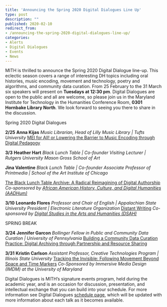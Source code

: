 ```yaml
---
title: 'Announcing the Spring 2020 Digital Dialogues Line Up'
type: post
description: ""
published: 2020-02-10
redirect_from: 
- /announcing-the-spring-2020-digital-dialogues-line-up/
categories:
- Alerts
- Digital Dialogues
- Events
- News
---
```

MITH is thrilled to announce the Spring 2020 Digital Dialogue line-up. This eclectic season covers a range of interesting DH topics including oral histories, music encoding, movement and technology, poetry and algorithms, and community data curation. From 25 February to the 31 March six speakers will present on **Tuesdays at 12:30 pm**. Digital Dialogues are open to the public and all are welcome, so please join us in the Maryland Institute for Technology in the Humanities Conference Room, **0301 Hornbake Library North**. We look forward to seeing you there to share in the discussion.

Spring 2020 Digital Dialogues

**2/25** **Anna Kijas** _Music Librarian, Head of Lilly Music Library | Tufts University_ [MEI for All! or Lowering the Barrier to Music Encoding through Digital Pedagogy](https://mith.umd.edu/?post_type=mith_dialogue&p=20835)

**3/3** **Heather Hart** _Black Lunch Table | Co-founder Visiting Lecturer | Rutgers University Mason Gross School of Art_

**Jina Valentine** _Black Lunch Table | Co-founder Associate Professor of Printmedia | School of the Art Institute of Chicago_

[The Black Lunch Table Archive: A Radical Reimagining of Digital Authorship](https://mith.umd.edu/?post_type=mith_dialogue&p=20840) _Co-sponsored by [African American History, Culture, and Digital Humanities (AADHum)](https://aadhum.umd.edu/)_

**3/10** **Leonardo Flores** _Professor and Chair of English | Appalachian State University_ _President | Electronic Literature Organization_ [Distant Writing](https://mith.umd.edu/?post_type=mith_dialogue&p=20844) _Co-sponsored by [Digital Studies in the Arts and Humanities (DSAH)](https://dsah.umd.edu/)_

SPRING BREAK

**3/24** **Jennifer Garcon** _Bollinger Fellow in Public and Community Data Curation | University of Pennsylvania_ [Building a Community Data Curation Practice: Digital Archiving through Partnership and Resource Sharing](https://mith.umd.edu/?post_type=mith_dialogue&p=20849)

**3/31** **Kristin Carlson** _Assistant Professor, Creative Technologies Program | Illinois State University_ [Tracking the Invisible: Following Movement Beyond Space and Time Markers](https://mith.umd.edu/?post_type=mith_dialogue&p=20853) _Co-Sponsored by Immersive Media Design (IMDM) at the University of Maryland_

Digital Dialogues is MITH’s signature events program, held during the academic year, and is an occasion for discussion, presentation, and intellectual exchange that you can build into your schedule. For more information see Digital Dialogues [schedule page](http://mith.umd.edu/digital-dialogues/schedule/), which will be updated with more information about each talk as it becomes available.
